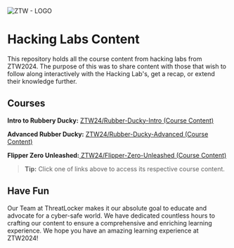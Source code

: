 ![ZTW - LOGO](https://zerotrustworld.threatlocker.com/hubfs/ZTW_Acronym_Logo.svg)


# Hacking Labs Content

  

This repository holds all the course content from hacking labs from ZTW2024. The purpose of this was to share content with those that wish to follow along interactively with the Hacking Lab's, get a recap, or extend their knowledge further. 

  ## Courses
  **Intro to Rubbery Ducky:** [ZTW24/Rubber-Ducky-Intro (Course Content)](https://github.com/ThreatLockerIvan/ZTW24/tree/main/Rubber-Ducky-Intro)
  
**Advanced Rubber Ducky:** [ZTW24/Rubber-Ducky-Advanced  (Course Content)](https://github.com/ThreatLockerIvan/ZTW24/tree/main/Rubber-Ducky-Advanced)

**Flipper Zero Unleashed:**[ ZTW24/Flipper-Zero-Unleashed  (Course Content)](https://github.com/ThreatLockerIvan/ZTW24/tree/main/Flipper-Zero-Unleashed)

>  **Tip:** Click one of links above to access its respective course content.

## Have Fun
Our Team at ThreatLocker makes it our absolute goal to educate and advocate for a cyber-safe world. We have dedicated countless hours to crafting our content to ensure a comprehensive and enriching learning experience. We hope you have an amazing learning experience at ZTW2024!